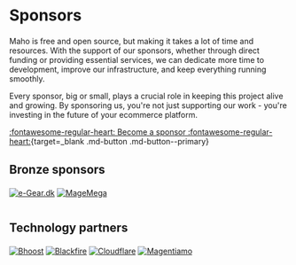 <h1 id="sponsorsh1" style="margin-bottom: 0.75em">Sponsors</h1>

Maho is free and open source, but making it takes a lot of time and resources.
With the support of our sponsors, whether through direct funding or providing essential services,
we can dedicate more time to development, improve our infrastructure, and keep everything running smoothly.

Every sponsor, big or small, plays a crucial role in keeping this project alive and growing.
By sponsoring us, you're not just supporting our work - you're investing in the future of your ecommerce platform.

[:fontawesome-regular-heart: Become a sponsor :fontawesome-regular-heart:](https://github.com/sponsors/fballiano){target=_blank .md-button .md-button--primary}

<h2 style="margin-bottom:1em">Bronze sponsors</h2>

<div class="sponsorgallery">
    <a href="https://e-gear.dk" title="e-Gear.dk" target="_blank"><img src="/assets/sponsors/egear.png" alt="e-Gear.dk"></a>
    <a href="https://magemega.com" title="MageMega" target="_blank"><img src="/assets/sponsors/magemega.png" alt="MageMega"></a>
</div>

<h2 style="margin-top:2em;margin-bottom:1em">Technology partners</h2>

<div class="sponsorgallery">
    <a href="https://www.bhoost.com" title="Bhoost" target="_blank"><img src="/assets/sponsors/bhoost.png" alt="Bhoost"></a>
    <a href="https://blackfire.io" title="Blackfire" target="_blank"><img src="/assets/sponsors/blackfire.png" alt="Blackfire"></a>
    <a href="https://cloudflare.com" title="Cloudflare" target="_blank"><img src="/assets/sponsors/cloudflare.jpg" alt="Cloudflare"></a>
    <a href="https://www.magentiamo.it" title="Magentiamo" target="_blank"><img src="/assets/sponsors/magentiamo.png" alt="Magentiamo"></a>
</div>